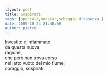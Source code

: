 ```yaml
---
layout: post
title: Sospìrati
tags: [speciale,onestar,scheggia d'essenza,]
date: 2009-10-24 21:40:00
author: pietro
---
```

Investito e infiammato<br/>da questa nuova<br/>ragione,<br/>che però non trova corso<br/>nel letto vuoto del mio fiume;<br/>coraggio, sospìrati.
